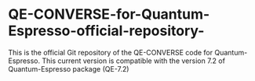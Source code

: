 # QE-CONVERSE-for-Quantum-Espresso-official-repository-
This is the official Git repository of the QE-CONVERSE code for Quantum-Espresso. This current version is compatible with the version 7.2 of Quantum-Espresso package (QE-7.2)

